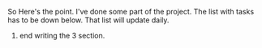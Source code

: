 So
Here's the point. I've done some part of the project. The list with tasks has to be down below. That list will update daily.
1) end writing the 3 section.